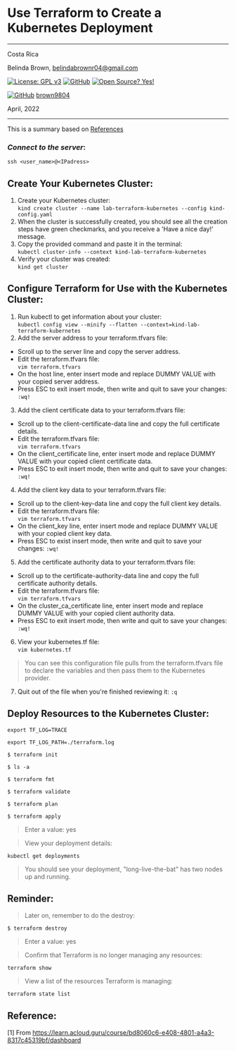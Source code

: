 # Use Terraform to Create a Kubernetes Deployment

----------

Costa Rica

Belinda Brown, belindabrownr04@gmail.com

[![License: GPL v3](https://img.shields.io/badge/License-GPLv3-blue.svg)](https://www.gnu.org/licenses/gpl-3.0)
[![GitHub](https://badgen.net/badge/icon/github?icon=github&label)](https://github.com) [![Open Source? Yes!](https://badgen.net/badge/Open%20Source%20%3F/Yes%21/blue?icon=github)](https://github.com/Naereen/badges/)

[![GitHub](https://img.shields.io/badge/--181717?logo=github&logoColor=ffffff)](https://github.com/)
[brown9804](https://github.com/brown9804)

April, 2022

----------
This is a summary based on [References](#reference)

### _Connect to the server_:

`ssh <user_name>@<IPadress>`

## Create Your Kubernetes Cluster:
1. Create your Kubernetes cluster: <br/>
`kind create cluster --name lab-terraform-kubernetes --config kind-config.yaml`
2. When the cluster is successfully created, you should see all the creation steps have green checkmarks, and you receive a 'Have a nice day!' message.
3. Copy the provided command and paste it in the terminal: <br/>
`kubectl cluster-info --context kind-lab-terraform-kubernetes`
4. Verify your cluster was created: <br/>
`kind get cluster`


## Configure Terraform for Use with the Kubernetes Cluster:
1. Run kubectl to get information about your cluster: <br/>
`kubectl config view --minify --flatten --context=kind-lab-terraform-kubernetes`
2. Add the server address to your terraform.tfvars file:
- Scroll up to the server line and copy the server address.
- Edit the terraform.tfvars file: <br/>
`vim terraform.tfvars`
- On the host line, enter insert mode and replace DUMMY VALUE with your copied server address.
- Press ESC to exit insert mode, then write and quit to save your changes: `:wq!`
3. Add the client certificate data to your terraform.tfvars file: <br/>
- Scroll up to the client-certificate-data line and copy the full certificate details.
- Edit the terraform.tfvars file: <br/>
`vim terraform.tfvars`
- On the client_certificate line, enter insert mode and replace DUMMY VALUE with your copied client certificate data.
- Press ESC to exit insert mode, then write and quit to save your changes: `:wq!`
4. Add the client key data to your terraform.tfvars file: <br/>
- Scroll up to the client-key-data line and copy the full client key details.
- Edit the terraform.tfvars file: <br/>
`vim terraform.tfvars`
- On the client_key line, enter insert mode and replace DUMMY VALUE with your copied client key data.
- Press ESC to exist insert mode, then write and quit to save your changes: `:wq!`
5. Add the certificate authority data to your terraform.tfvars file: <br/>
- Scroll up to the certificate-authority-data line and copy the full certificate authority details.
- Edit the terraform.tfvars file:<br/> 
`vim terraform.tfvars`
- On the cluster_ca_certificate line, enter insert mode and replace DUMMY VALUE with your copied client authority data.
- Press ESC to exit insert mode, then write and quit to save your changes: `:wq!`
6. View your kubernetes.tf file: <br/>
`vim kubernetes.tf`
> You can see this configuration file pulls from the terraform.tfvars file to declare the variables and then pass them to the Kubernetes provider.
7. Quit out of the file when you're finished reviewing it: `:q`


## Deploy Resources to the Kubernetes Cluster:

`export TF_LOG=TRACE`

`export TF_LOG_PATH=./terraform.log`

`$ terraform init`

`$ ls -a`

`$ terraform fmt`

`$ terraform validate`

`$ terraform plan`

`$ terraform apply`

> Enter a value: yes

> View your deployment details: <br/>

`kubectl get deployments`

> You should see your deployment, "long-live-the-bat" has two nodes up and running.


## Reminder:

> Later on, remember to do the destroy: <br/>

`$ terraform destroy`

> Enter a value: yes

> Confirm that Terraform is no longer managing any resources: <br/>

`terraform show`

> View a list of the resources Terraform is managing: <br/>

`terraform state list`

## Reference:

[1] From https://learn.acloud.guru/course/bd8060c6-e408-4801-a4a3-8317c45319bf/dashboard <br/>
